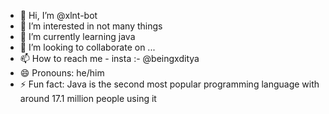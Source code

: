 - 👋 Hi, I’m @xlnt-bot
- 👀 I’m interested in not many things
- 🌱 I’m currently learning java 
- 💞️ I’m looking to collaborate on ...
- 📫 How to reach me - insta :- @beingxditya
- 😄 Pronouns: he/him
- ⚡ Fun fact: Java is the second most popular programming language with around 17.1 million people using it

<!---
xlnt-bot/xlnt-bot is a ✨ special ✨ repository because its `README.md` (this file) appears on your GitHub profile.
You can click the Preview link to take a look at your changes.
--->
